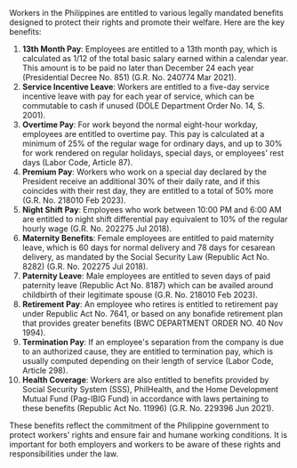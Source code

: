Workers in the Philippines are entitled to various legally mandated benefits designed to protect their rights and promote their welfare. Here are the key benefits:
1. **13th Month Pay**: Employees are entitled to a 13th month pay, which is calculated as 1/12 of the total basic salary earned within a calendar year. This amount is to be paid no later than December 24 each year (Presidential Decree No. 851) (G.R. No. 240774 Mar 2021).
2. **Service Incentive Leave**: Workers are entitled to a five-day service incentive leave with pay for each year of service, which can be commutable to cash if unused (DOLE Department Order No. 14, S. 2001).
3. **Overtime Pay**: For work beyond the normal eight-hour workday, employees are entitled to overtime pay. This pay is calculated at a minimum of 25% of the regular wage for ordinary days, and up to 30% for work rendered on regular holidays, special days, or employees' rest days (Labor Code, Article 87).
4. **Premium Pay**: Workers who work on a special day declared by the President receive an additional 30% of their daily rate, and if this coincides with their rest day, they are entitled to a total of 50% more (G.R. No. 218010 Feb 2023).
5. **Night Shift Pay**: Employees who work between 10:00 PM and 6:00 AM are entitled to night shift differential pay equivalent to 10% of the regular hourly wage (G.R. No. 202275 Jul 2018).
6. **Maternity Benefits**: Female employees are entitled to paid maternity leave, which is 60 days for normal delivery and 78 days for cesarean delivery, as mandated by the Social Security Law (Republic Act No. 8282) (G.R. No. 202275 Jul 2018).
7. **Paternity Leave**: Male employees are entitled to seven days of paid paternity leave (Republic Act No. 8187) which can be availed around childbirth of their legitimate spouse (G.R. No. 218010 Feb 2023).
8. **Retirement Pay**: An employee who retires is entitled to retirement pay under Republic Act No. 7641, or based on any bonafide retirement plan that provides greater benefits (BWC DEPARTMENT ORDER NO. 40 Nov 1994).
9. **Termination Pay**: If an employee's separation from the company is due to an authorized cause, they are entitled to termination pay, which is usually computed depending on their length of service (Labor Code, Article 298).
10. **Health Coverage**: Workers are also entitled to benefits provided by Social Security System (SSS), PhilHealth, and the Home Development Mutual Fund (Pag-IBIG Fund) in accordance with laws pertaining to these benefits (Republic Act No. 11996) (G.R. No. 229396 Jun 2021).

These benefits reflect the commitment of the Philippine government to protect workers' rights and ensure fair and humane working conditions. It is important for both employers and workers to be aware of these rights and responsibilities under the law.
